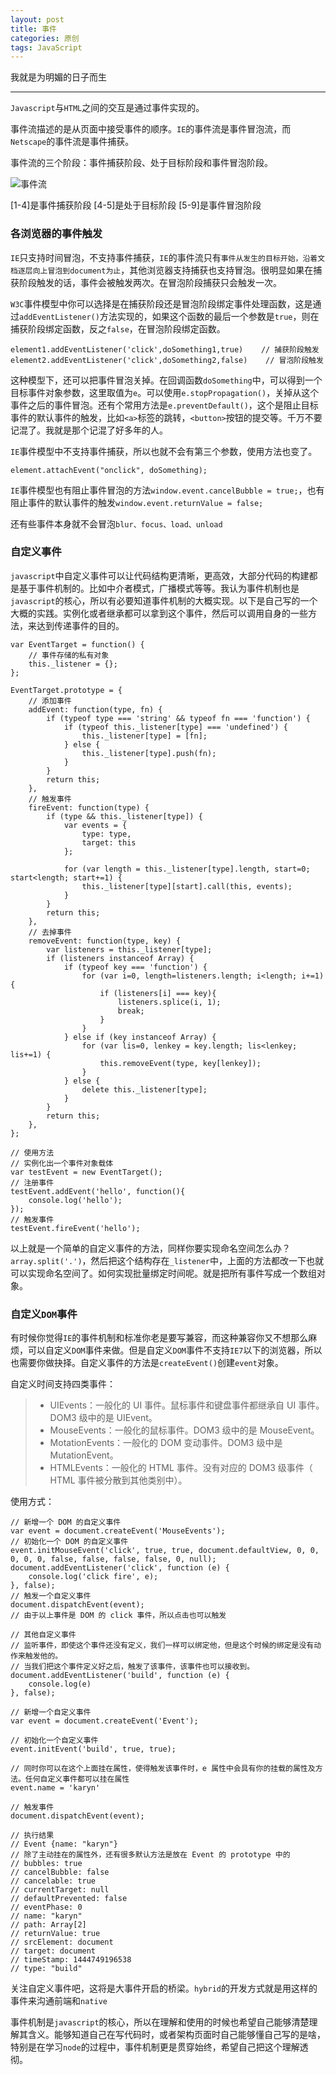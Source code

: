 ```yaml
---
layout: post
title: 事件
categories: 原创
tags: JavaScript
---
```


我就是为明媚的日子而生

<!--more-->

* * *

`Javascript`与`HTML`之间的交互是通过事件实现的。

事件流描述的是从页面中接受事件的顺序。`IE`的事件流是事件冒泡流，而`Netscape`的事件流是事件捕获。

事件流的三个阶段：事件捕获阶段、处于目标阶段和事件冒泡阶段。

![事件流](http://karynsong.github.io/static/img/event.png "事件流")

[1-4]是事件捕获阶段
[4-5]是处于目标阶段
[5-9]是事件冒泡阶段

### 各浏览器的事件触发

`IE`只支持时间冒泡，不支持事件捕获，`IE`的事件流只有`事件从发生的目标开始，沿着文档逐层向上冒泡到document为止`，其他浏览器支持捕获也支持冒泡。很明显如果在捕获阶段触发的话，事件会被触发两次。在冒泡阶段捕获只会触发一次。

`W3C`事件模型中你可以选择是在捕获阶段还是冒泡阶段绑定事件处理函数，这是通过`addEventListener()`方法实现的，如果这个函数的最后一个参数是`true`，则在捕获阶段绑定函数，反之`false`，在冒泡阶段绑定函数。

    element1.addEventListener('click',doSomething1,true)    // 捕获阶段触发
    element2.addEventListener('click',doSomething2,false)    // 冒泡阶段触发

这种模型下，还可以把事件冒泡关掉。在回调函数`doSomething`中，可以得到一个目标事件对象参数，这里取值为`e`。可以使用`e.stopPropagation()`，关掉从这个事件之后的事件冒泡。还有个常用方法是`e.preventDefault()`，这个是阻止目标事件的默认事件的触发，比如`<a>`标签的跳转，`<button>`按钮的提交等。千万不要记混了。我就是那个记混了好多年的人。

`IE`事件模型中不支持事件捕获，所以也就不会有第三个参数，使用方法也变了。

    element.attachEvent("onclick", doSomething);

`IE`事件模型也有阻止事件冒泡的方法`window.event.cancelBubble = true;`，也有阻止事件的默认事件的触发`window.event.returnValue = false;`

还有些事件本身就不会冒泡`blur、focus、load、unload`

### 自定义事件

`javascript`中自定义事件可以让代码结构更清晰，更高效，大部分代码的构建都是基于事件机制的。比如中介者模式，广播模式等等。我认为事件机制也是`javascript`的核心，所以有必要知道事件机制的大概实现。以下是自己写的一个大概的实践。实例化或者继承都可以拿到这个事件，然后可以调用自身的一些方法，来达到传递事件的目的。

    var EventTarget = function() {
        // 事件存储的私有对象
        this._listener = {};
    };

    EventTarget.prototype = {
        // 添加事件
        addEvent: function(type, fn) {
            if (typeof type === 'string' && typeof fn === 'function') {
                if (typeof this._listener[type] === 'undefined') {
                    this._listener[type] = [fn];
                } else {
                    this._listener[type].push(fn);
                }
            }
            return this;
        },
        // 触发事件
        fireEvent: function(type) {
            if (type && this._listener[type]) {
                var events = {
                    type: type,
                    target: this
                };

                for (var length = this._listener[type].length, start=0; start<length; start+=1) {
                    this._listener[type][start].call(this, events);
                }
            }
            return this;
        },
        // 去掉事件
        removeEvent: function(type, key) {
            var listeners = this._listener[type];
            if (listeners instanceof Array) {
                if (typeof key === 'function') {
                    for (var i=0, length=listeners.length; i<length; i+=1){
                        if (listeners[i] === key){
                            listeners.splice(i, 1);
                            break;
                        }
                    }
                } else if (key instanceof Array) {
                    for (var lis=0, lenkey = key.length; lis<lenkey; lis+=1) {
                        this.removeEvent(type, key[lenkey]);
                    }
                } else {
                    delete this._listener[type];
                }
            }
            return this;
        },
    };

    // 使用方法
    // 实例化出一个事件对象载体
    var testEvent = new EventTarget();
    // 注册事件
    testEvent.addEvent('hello', function(){
        console.log('hello');
    });
    // 触发事件
    testEvent.fireEvent('hello');

以上就是一个简单的自定义事件的方法，同样你要实现命名空间怎么办？`array.split('.')`，然后把这个结构存在`_listener`中，上面的方法都改一下也就可以实现命名空间了。如何实现批量绑定时间呢。就是把所有事件写成一个数组对象。

### 自定义`DOM`事件

有时候你觉得`IE`的事件机制和标准你老是要写兼容，而这种兼容你又不想那么麻烦，可以自定义`DOM`事件来做。但是自定义`DOM`事件不支持`IE7`以下的浏览器，所以也需要你做抉择。自定义事件的方法是`createEvent()`创建`event`对象。

自定义时间支持四类事件：

> * UIEvents：一般化的 UI 事件。鼠标事件和键盘事件都继承自 UI 事件。DOM3 级中的是 UIEvent。
> * MouseEvents：一般化的鼠标事件。DOM3 级中的是 MouseEvent。
> * MotationEvents：一般化的 DOM 变动事件。DOM3 级中是 MutationEvent。
> * HTMLEvents：一般化的 HTML 事件。没有对应的 DOM3 级事件（ HTML 事件被分散到其他类别中）。

使用方式：

    // 新增一个 DOM 的自定义事件
    var event = document.createEvent('MouseEvents');
    // 初始化一个 DOM 的自定义事件
    event.initMouseEvent('click', true, true, document.defaultView, 0, 0, 0, 0, 0, false, false, false, false, 0, null);
    document.addEventListener('click', function (e) {
        console.log('click fire', e);
    }, false);
    // 触发一个自定义事件
    document.dispatchEvent(event);
    // 由于以上事件是 DOM 的 click 事件，所以点击也可以触发

    // 其他自定义事件
    // 监听事件，即使这个事件还没有定义，我们一样可以绑定他，但是这个时候的绑定是没有动作来触发他的。
    // 当我们把这个事件定义好之后，触发了该事件，该事件也可以接收到。
    document.addEventListener('build', function (e) {
        console.log(e)
    }, false);

    // 新增一个自定义事件
    var event = document.createEvent('Event');

    // 初始化一个自定义事件
    event.initEvent('build', true, true);

    // 同时你可以在这个上面挂在属性，使得触发该事件时，e 属性中会具有你的挂载的属性及方法。任何自定义事件都可以挂在属性
    event.name = 'karyn'

    // 触发事件
    document.dispatchEvent(event);

    // 执行结果
    // Event {name: "karyn"}
    // 除了主动挂在的属性外，还有很多默认方法是放在 Event 的 prototype 中的
    // bubbles: true
    // cancelBubble: false
    // cancelable: true
    // currentTarget: null
    // defaultPrevented: false
    // eventPhase: 0
    // name: "karyn"
    // path: Array[2]
    // returnValue: true
    // srcElement: document
    // target: document
    // timeStamp: 1444749196538
    // type: "build"

关注自定义事件吧，这将是大事件开启的桥梁。`hybrid`的开发方式就是用这样的事件来沟通前端和`native`

事件机制是`javascript`的核心，所以在理解和使用的时候也希望自己能够清楚理解其含义。能够知道自己在写代码时，或者架构页面时自己能够懂自己写的是啥，特别是在学习`node`的过程中，事件机制更是贯穿始终，希望自己把这个理解透彻。
